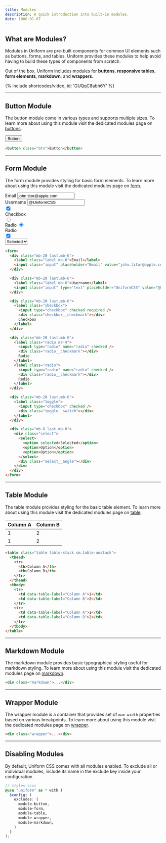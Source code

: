 ```yaml
---
title: Modules
description: A quick introduction into built-in modules.
date: 1000-01-07
---
```


## What are Modules?

Modules in Uniform are pre-built components for common UI elements such as buttons, forms, and tables. Uniform provides these modules to help avoid having to build these types of components from scratch.

Out of the box, Uniform includes modules for **buttons**, **responsive tables**, **form elements**, **markdown**, and **wrappers**.

{% include shortcodes/video, id: 'GUQqC8abh6Y' %}

---

## Button Module

The button module come in various types and supports multiple sizes. To learn more about using this module visit the dedicated modules page on <a class="hover.underline" href="/get-started/button/">buttons</a>.

<section class="flex align-items-center justify-content-center h-192 bg-silver-200 p-20 radius-md">
  <button class="btn">Button</button>
</section>

```html
<button class="btn">Button</button>
```

---

## Form Module

The form module provides styling for basic form elements. To learn more about using this module visit the dedicated modules page on <a class="hover.underline" href="/get-started/form/">form</a>.

<section class="radius-sm bg-silver-200 p-20">
  <form>
    <div class="mb-20 last.mb-0">
      <label class="label mb-6">Email</label>
      <input class="input" placeholder="Email" value="john.titor@apple.com">
    </div>
    <div class="mb-20 last.mb-0">
      <label class="label mb-6">Username</label>
      <input class="input" type="text" placeholder="UniformCSS" value="@UniformCSS">
    </div>
    <div class="mb-20 last.mb-0">
      <label class="checkbox">
        <input type="checkbox" checked required />
        <div class="checkbox__checkmark"></div>
        Checkbox
      </label>
    </div>
    <div class="mb-20 last.mb-0">
      <label class="radio mr-4">
        <input type="radio" name="radio" checked />
        <div class="radio__checkmark"></div>
        Radio
      </label>
      <label class="radio">
        <input type="radio" name="radio" checked />
        <div class="radio__checkmark"></div>
        Radio
      </label>
    </div>
    <div class="mb-20 last.mb-0">
      <label class="toggle">
        <input type="checkbox" checked />
        <div class="toggle__switch"></div>
      </label>
    </div>
    <div class="mb-20 last.mb-0">
      <div class="select">
        <select>
          <option selected>Selected</option>
          <option>Option</option>
          <option>Option</option>
        </select>
        <div class="select__angle"></div>
      </div>
    </div>
  </form>
</section>

```html
<form>
  <div class="mb-20 last.mb-0">
    <label class="label mb-6">Email</label>
    <input class="input" placeholder="Email" value="john.titor@apple.com" />
  </div>

  <div class="mb-20 last.mb-0">
    <label class="label mb-6">Username</label>
    <input class="input" type="text" placeholder="UniformCSS" value="@UniformCSS" />
  </div>

  <div class="mb-20 last.mb-0">
    <label class="checkbox">
      <input type="checkbox" checked required />
      <div class="checkbox__checkmark"></div>
      Checkbox
    </label>
  </div>

  <div class="mb-20 last.mb-0">
    <label class="radio mr-4">
      <input type="radio" name="radio" checked />
      <div class="radio__checkmark"></div>
      Radio
    </label>
    <label class="radio">
      <input type="radio" name="radio" checked />
      <div class="radio__checkmark"></div>
      Radio
    </label>
  </div>

  <div class="mb-20 last.mb-0">
    <label class="toggle">
      <input type="checkbox" checked />
      <div class="toggle__switch"></div>
    </label>
  </div>

  <div class="mb-6 last.mb-0">
    <div class="select">
      <select>
        <option selected>Selected</option>
        <option>Option</option>
        <option>Option</option>
      </select>
      <div class="select__angle"></div>
    </div>
  </div>
</form>
```

---

## Table Module

The table module provides styling for the basic table element. To learn more about using this module visit the dedicated modules page on <a class="hover.underline" href="/get-started/table/">table</a>.

<section class="radius-sm bg-silver-200 p-20">
  <table class="table table-stack sm.table-unstack">
    <thead>
      <tr>
        <th>Column A</th>
        <th>Column B</th>
      </tr>
    </thead>
    <tbody>
      <tr>
        <td data-table-label="Column A">1</td>
        <td data-table-label="Column B">2</td>
      </tr>
      <tr>
        <td data-table-label="Column A">1</td>
        <td data-table-label="Column B">2</td>
      </tr>
    </tbody>
  </table>
</section>

```html
<table class="table table-stack sm.table-unstack">
  <thead>
    <tr>
      <th>Column A</th>
      <th>Column B</th>
    </tr>
  </thead>
  <tbody>
    <tr>
      <td data-table-label="Column A">1</td>
      <td data-table-label="Column B">2</td>
    </tr>
    <tr>
      <td data-table-label="Column A">1</td>
      <td data-table-label="Column B">2</td>
    </tr>
  </tbody>
</table>
```

---

## Markdown Module

The markdown module provides basic typographical styling useful for markdown styling. To learn more about using this module visit the dedicated modules page on <a class="hover.underline" href="/get-started/markdown/">markdown</a>.

```html
<div class="markdown">...</div>
```

---

## Wrapper Module

The wrapper module is a container that provides set of `max-width` properties based on various breakpoints. To learn more about using this module visit the dedicated modules page on <a class="hover.underline" href="/get-started/wrapper/">wrapper</a>.

```html
<div class="wrapper">...</div>
```

---

## Disabling Modules

By default, Uniform CSS comes with all modules enabled. To exclude all or individual modules, include its name in the exclude key inside your configuration.

```scss
// styles.scss
@use "uniform" as * with (
  $config: (
    excludes: (
      module-button,
      module-form,
      module-table,
      module-wrapper,
      module-markdown,
    )
  )
);
```
